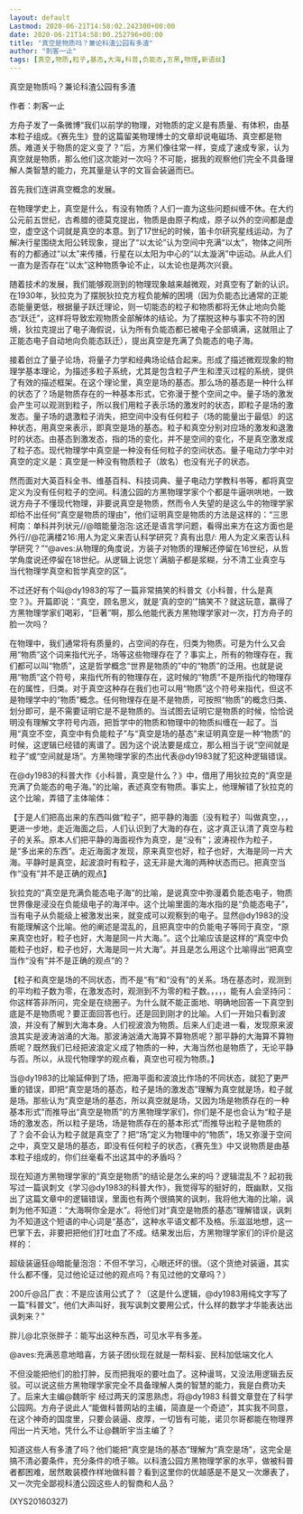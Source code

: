 ```yaml
---
layout: default
Lastmod: 2020-06-21T14:58:02.242300+00:00
date: 2020-06-21T14:58:00.252796+00:00
title: "真空是物质吗？兼论科渣公园有多渣"
author: "刺客一止"
tags: [真空,物质,粒子,基态,大海,科普,负能态,方黑,物理,新语丝]
---
```


真空是物质吗？兼论科渣公园有多渣

作者：刺客一止

方舟子发了一条微博“我们以前学的物理，对物质的定义是有质量、有体积，由基本粒子组成。《赛先生》登的这篇留美物理博士的文章却说电磁场、真空都是物质。难道关于物质的定义变了？”后，方黑们像往常一样，变成了速成专家，认为真空就是物质，那么他们这次能对一次吗？不可能，据我的观察他们完全不具备理解人类智慧的能力，充其量是认字的文盲会装逼而已。

首先我们连讲真空概念的发展。

在物理学史上，真空是什么，有没有物质？人们一直为这些问题纠缠不休。在大约公元前五世纪，古希腊的德莫克提出，物质是由原子构成，原子以外的空间都是虚空，虚空这个词就是真空的本意。到了17世纪的时候，笛卡尔研究星线运动，为了解决行星围绕太阳公转现象，提出了“以太论”认为空间中充满“以太”，物体之间所有的力都通过“以太”来传播，行星在以太阳为中心的“以太漩涡”中运动。从此人们一直为是否存在“以太”这种物质争论不止，以太论也是两次兴衰。

随着技术的发展，我们能够观测到的物理现象越来越微观，对真空有了新的认识。在1930年，狄拉克为了摆脱狄拉克方程负能解的困境（因为负能态比通常的正能态能量更低，根据量子跃迁理论，则一切能态的粒子和物质都将无休止地向负能态“跃迁”，这样将导致宏观物质全部解体的结论。为了摆脱这种与事实不符的困境，狄拉克提出了电子海假说，认为所有负能态都已被电子全部填满，这就阻止了正能态电子自动地向负能态跃迁），提出真空是充满了负能态的电子海。

接着创立了量子论场，将量子力学和经典场论结合起来。形成了描述微观现象的物理学基本理论，为描述多粒子系统，尤其是包含粒子产生和湮灭过程的系统，提供了有效的描述框架。在这个理论里，真空是场的基态。那么场的基态是一种什么样的状态了？场是物质存在的一种基本形式，它弥漫于整个空间之中。量子场的激发会产生可以观测到粒子，所以我们用粒子表示场的激发时的状态，即粒子是场的激发态。量子场的退激粒子消失，把空间中没有任何粒子（场的能量出于最低）的这种状态，用真空来表示，即真空是场的基态。粒子和真空分别对应场的激发和退激时的状态。由基态到激发态，指的场的变化，并不是空间的变化，不是真空激发成了粒子态。现代物理学中真空是一种没有任何粒子的空间状态。量子电动力学中对真空的定义是：真空是一种没有物质粒子（故名）也没有光子的状态。

然而面对大英百科全书、维基百科、科技词典、量子电动力学教科书等，都将真空定义为没有任何粒子的空间。科渣公园的方黑物理学家个个都是牛逼哄哄地，一致说方舟子不懂现代物理，非要说真空是物质，然而令人失望的是这么牛的物理学家却给不出任何“真空是物质的理由”，他们证明真空是物质的方法是这样的：“三思柯南：单科并列状元//@暗能量泡泡:这还是语言学问题，看得出来方在这方面也是外行//@花满楼216:用人为定义来否认科学研究？真有出息/: 用人为定义来否认科学研究？”“@aves:从物理的角度说，方装子对物质的理解还停留在16世纪，从哲学角度说还停留在18世纪。从逻辑上说您丫满脑子都是浆糊，分不清工业真空与当代物理学真空和哲学真空的区”。

不过还好有个叫@dy1983的写了一篇非常搞笑的科普文《小科普，什么是真空？》。开篇即说：“真空，顾名思义，就是‘真的空的’”搞笑不？就这玩意，赢得了方黑物理学家们喝彩，“巨著”啊，那么他能代表方黑物理学家对一次，打方舟子的脸一次吗？

在物理中，我们通常将有质量的，占空间的存在，归类为物质。可是为什么又会用“物质”这个词来指代光子，场等这些物理存在了？事实上，所有的物理存在，我们都可以叫“物质”，这是哲学概念“世界是物质的”中的“物质”的泛用。也就是说用“物质”这个符号，来指代所有的物理存在，这时候的“物质”不是所指代的物理存在的属性，归类。对于真空这种存在我们也可以用“物质”这个符号来指代，但这不是物理学中的“物质”概念。任何物理存在是不是物质，可按照“物质”的概念归类、划分即可，是不需要证明它是不是物质的。当试图去证明它是物质的时候，恰恰说明没有理解文字符号内涵，把哲学中的物质和物理中的物质纠缠在一起了。当用“真空不空，真空中有负能粒子”与“真空是场的基态”来证明真空是一种“物质”的时候，这逻辑已经错的离谱了。因为这个说法要是成立，那么相当于说“空间就是粒子”或“空间就是场”。方黑物理学家的杰出代表@dy1983就了犯这种逻辑错误。

在@dy1983的科普大作《小科普，真空是什么？》中，借用了用狄拉克的“真空是充满了负能态的电子海。”的比喻，表述真空有物质。事实上，他理解错了狄拉克的这个比喻，弄错了主体喻体：

【于是人们把高出来的东西叫做“粒子”，把平静的海面（没有粒子）叫做真空，，，更进一步地，走近海面之后，人们认识到了大海的存在，这才真正认清了真空与粒子的关系。原本人们把平静的海面视作为真空，是“没有”；波涛视作为粒子，是“多出来的东西”。走近海面才发现，原来真空也好，粒子也好，大海是同一片大海。平静时是真空，起波浪时有粒子，这无非是大海的两种状态而已。把真空当作“没有”并不是正确的观点】

狄拉克的“真空是充满负能态电子海”的比喻，是说真空中弥漫着负能态电子，物质世界像是浸没在负能级电子的海洋中。这个比喻里面的海水指的是“负能态电子”，当有电子从负能级上被激发出来，就变成可以观察到的电子。显然@dy1983的没有能理解这个比喻。他的阐述是混乱的，且把真空中的负能电子等同于真空，“原来真空也好，粒子也好，大海是同一片大海。”。这个比喻应该是这样的“真空中负能粒子也好，粒子也好，大海是同一片大海”。并且是怎么用这个比喻得出“把真空当作“没有”并不是正确的观点”的？

【粒子和真空是场的不同状态，而不是“有”和“没有”的关系。场在基态时，观测到的平均粒子数为零，在激发态时，观测到不为零的粒子数。，，，，能有人会坚持问：你这样答非所问，完全是在绕圈子。为什么就不能正面地、明确地回答一下真空到底是不是物质呢？要正面回答也行。还是回到刚才的比喻。人们一开始只看到波浪，并没有了解到大海本身。人们视波浪为物质。后来人们走进一看，发现原来波浪其实是波涛汹涌的大海。那波涛汹涌大海算不算物质呢？那平静的大海算不算物质呢？既然我们已经把波浪定义成了物质的一种，大海当然也是物质了，无论平静与否。所以，从现代物理学的观点看，真空也可视为物质。】

当@dy1983的比喻延伸到了场，把海平面和波浪比作场的不同状态，就犯了更严重的错误，即把“真空是场的基态，粒子是场的激发态”理解为真空就是场，粒子就是场。那些认为“真空是场的基态，所以真空就是场，又因为场是物质存在的一种基本形式”而推导出“真空是物质”的方黑物理学家们，你们是不是也会认为“粒子是场的激发态，所以粒子是场，场是物质存在的基本形式”而推导出粒子是物质的了？会不会认为粒子就是真空了？把“场”定义为物理中的“物质”，场又弥漫于空间之中，真空又是场的基态，即没有任何粒子的状态，《赛先生》中又说物质是由基本粒子组成的，你们丝毫看不出这其中的矛盾吗？

现在知道方黑物理学家的“真空是物质”的结论是怎么来的吗？逻辑混乱不？起初我写过一篇讽刺文《学习@dy1983的科普大作》，我觉得写的挺好的，既幽默，又指出了这篇文章中的逻辑错误，里面也有两个很搞笑的讽刺，我将他大海的比喻，讽刺为他不知道：“大海啊你全是水”。将他们对“真空是物质的基态”理解错误，讽刺为不知道这个短语的中心词是“基态”，这种水平语文都不及格。乐滋滋地想，这一巴掌下去，非要把把他们打吐血了不成。结果发出后，方黑物理学家们的评价是这样的：

超级装逼狂@暗能量泡泡：不但不学习，心眼还坏的很。（这个货绝对装逼，其实什么都不懂，见过他论证过他的观点吗？有见过他的文章吗？）

200斤@吕厂衣：不是应该用公式了？（这是什么逻辑，@dy1983用纯文字写了一篇“科普文”，他们大声叫好，我写讽刺文要用公式，什么样的数学才华能表达出讽刺来？”

胖儿@北京张胖子：能写出这种东西，可见水平有多差。

@aves:充满恶意地暗喜，方装子团伙现在就是一帮科妄、民科加低端文化人

不但没能把他们的脸打肿，反而把我呕的要吐血了。这种谩骂，又没法用逻辑去反驳。可以说这些方黑物理学家完全不具备理解人类的智慧的能力，我是白费功夫了。后来大主编@魏昕宇 经过两天的深思熟虑，将@dy1983 科普文章登在了科学公园网。方舟子说此人“能做科普网站的主编，简直是一个奇迹”，其实我不同意，在这个神奇的国度里，只要会装逼、皮厚，一切皆有可能，诺贝尔哥都能在物理界闯出一片天地，凭什么不让@魏昕宇当主编了？

知道这些人有多渣了吗？他们能把“真空是场的基态”理解为“真空是场”，这完全是搞不清必要条件，充分条件的喷子嘛。以科渣公园方黑物理学家的水平，做被科普者都困难，居然敢装模作样地做科普？看到这里你的优越感是不是又一次爆表了，又一次完全鄙视科渣公园这些人的智商和人品？

(XYS20160327)

